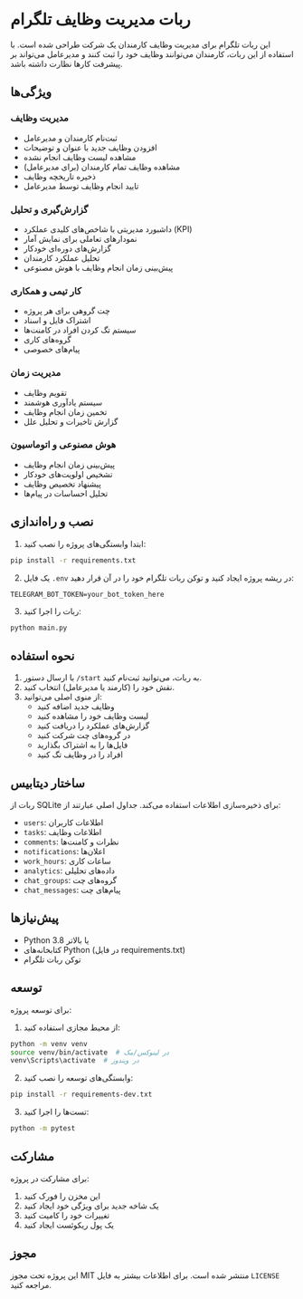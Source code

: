 # ربات مدیریت وظایف تلگرام

این ربات تلگرام برای مدیریت وظایف کارمندان یک شرکت طراحی شده است. با استفاده از این ربات، کارمندان می‌توانند وظایف خود را ثبت کنند و مدیرعامل می‌تواند بر پیشرفت کارها نظارت داشته باشد.

## ویژگی‌ها

### مدیریت وظایف
- ثبت‌نام کارمندان و مدیرعامل
- افزودن وظایف جدید با عنوان و توضیحات
- مشاهده لیست وظایف انجام نشده
- مشاهده وظایف تمام کارمندان (برای مدیرعامل)
- ذخیره تاریخچه وظایف
- تایید انجام وظایف توسط مدیرعامل

### گزارش‌گیری و تحلیل
- داشبورد مدیریتی با شاخص‌های کلیدی عملکرد (KPI)
- نمودارهای تعاملی برای نمایش آمار
- گزارش‌های دوره‌ای خودکار
- تحلیل عملکرد کارمندان
- پیش‌بینی زمان انجام وظایف با هوش مصنوعی

### کار تیمی و همکاری
- چت گروهی برای هر پروژه
- اشتراک فایل و اسناد
- سیستم تگ کردن افراد در کامنت‌ها
- گروه‌های کاری
- پیام‌های خصوصی

### مدیریت زمان
- تقویم وظایف
- سیستم یادآوری هوشمند
- تخمین زمان انجام وظایف
- گزارش تاخیرات و تحلیل علل

### هوش مصنوعی و اتوماسیون
- پیش‌بینی زمان انجام وظایف
- تشخیص اولویت‌های خودکار
- پیشنهاد تخصیص وظایف
- تحلیل احساسات در پیام‌ها

## نصب و راه‌اندازی

1. ابتدا وابستگی‌های پروژه را نصب کنید:
```bash
pip install -r requirements.txt
```

2. یک فایل `.env` در ریشه پروژه ایجاد کنید و توکن ربات تلگرام خود را در آن قرار دهید:
```
TELEGRAM_BOT_TOKEN=your_bot_token_here
```

3. ربات را اجرا کنید:
```bash
python main.py
```

## نحوه استفاده

1. با ارسال دستور `/start` به ربات، می‌توانید ثبت‌نام کنید.
2. نقش خود را (کارمند یا مدیرعامل) انتخاب کنید.
3. از منوی اصلی می‌توانید:
   - وظایف جدید اضافه کنید
   - لیست وظایف خود را مشاهده کنید
   - گزارش‌های عملکرد را دریافت کنید
   - در گروه‌های چت شرکت کنید
   - فایل‌ها را به اشتراک بگذارید
   - افراد را در وظایف تگ کنید

## ساختار دیتابیس

ربات از SQLite برای ذخیره‌سازی اطلاعات استفاده می‌کند. جداول اصلی عبارتند از:

- `users`: اطلاعات کاربران
- `tasks`: اطلاعات وظایف
- `comments`: نظرات و کامنت‌ها
- `notifications`: اعلان‌ها
- `work_hours`: ساعات کاری
- `analytics`: داده‌های تحلیلی
- `chat_groups`: گروه‌های چت
- `chat_messages`: پیام‌های چت

## پیش‌نیازها

- Python 3.8 یا بالاتر
- کتابخانه‌های Python (در فایل requirements.txt)
- توکن ربات تلگرام

## توسعه

برای توسعه پروژه:

1. از محیط مجازی استفاده کنید:
```bash
python -m venv venv
source venv/bin/activate  # در لینوکس/مک
venv\Scripts\activate  # در ویندوز
```

2. وابستگی‌های توسعه را نصب کنید:
```bash
pip install -r requirements-dev.txt
```

3. تست‌ها را اجرا کنید:
```bash
python -m pytest
```

## مشارکت

برای مشارکت در پروژه:

1. این مخزن را فورک کنید
2. یک شاخه جدید برای ویژگی خود ایجاد کنید
3. تغییرات خود را کامیت کنید
4. یک پول ریکوئست ایجاد کنید

## مجوز

این پروژه تحت مجوز MIT منتشر شده است. برای اطلاعات بیشتر به فایل `LICENSE` مراجعه کنید.
